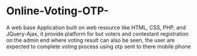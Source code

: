 # Online-Voting-OTP-
A web base Application built on web resource like HTML, CSS, PHP, and JQuery-Ajax, it provide platform for but voters and contestant registration on the admin end where voting result can also be seen, the user are expected to complete voting process using otp sent to there mobile phone
